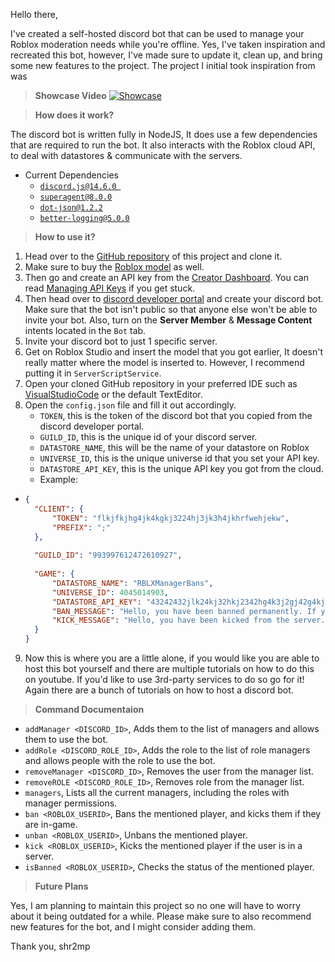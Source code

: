 Hello there,

I've created a self-hosted discord bot that can be used to manage your Roblox moderation needs while you're offline. Yes, I've taken inspiration and recreated this bot, however, I've made sure to update it, clean up, and bring some new features to the project. The project I initial took inspiration from was

> **Showcase Video**
[![Showcase](https://res.cloudinary.com/marcomontalbano/image/upload/v1666741461/video_to_markdown/images/video--c7b73e8c1cc4d2c5b0f7fecaffc557e0-c05b58ac6eb4c4700831b2b3070cd403.jpg)](https://devforum-uploads.s3.dualstack.us-east-2.amazonaws.com/uploads/original/4X/d/f/d/dfd047f4c55515478c68b58ae4c2cdebca6adaaf.mp4 "Showcase")


> **How does it work?**

The discord bot is written fully in NodeJS, It does use a few dependencies that are required to run the bot. It also interacts with the Roblox cloud API, to deal with datastores & communicate with the servers.
* Current Dependencies
  * [`discord.js@14.6.0 `](https://discord.js.org/#/)
  * [`superagent@8.0.0`](https://www.npmjs.com/package/superagent)
  * [`dot-json@1.2.2`](https://www.npmjs.com/package/dot-json)
  * [`better-logging@5.0.0`](https://www.npmjs.com/package/better-logging)

> **How to use it?**

1. Head over to the [GitHub repository](https://github.com/workframes/RBLXManager) of this project and clone it.
2. Make sure to buy the [Roblox model](https://www.roblox.com/library/11373427758/RBLX-Manager) as well.
3. Then go and create an API key from the [Creator Dashboard](https://create.roblox.com/credentials). You can read [Managing API Keys](https://create.roblox.com/docs/open-cloud/managing-api-keys) if you get stuck.
4. Then head over to [discord developer portal](https://discord.com/developers/applications) and create your discord bot. Make sure that the bot isn't public so that anyone else won't be able to invite your bot. Also, turn on the **Server Member**  & **Message Content** intents located in the `Bot` tab.
5. Invite your discord bot to just 1 specific server.
6. Get on Roblox Studio and insert the model that you got earlier, It doesn't really matter where the model is inserted to. However, I recommend putting it in `ServerScriptService`.
7. Open your cloned GitHub repository in your preferred IDE such as [VisualStudioCode](https://code.visualstudio.com/) or the default TextEditor.
8. Open the `config.json` file and fill it out accordingly.
    * `TOKEN`, this is the token of the discord bot that you copied from the discord developer portal.
    * `GUILD_ID`, this is the unique id of your discord server.
    * `DATASTORE_NAME`, this will be the name of your datastore on Roblox
    * `UNIVERSE_ID`, this is the unique universe id that you set your API key.
    * `DATASTORE_API_KEY`, this is the unique API key you got from the cloud.
    * Example:
* ```json
  {
    "CLIENT": {
        "TOKEN": "flkjfkjhg4jk4kgkj3224hj3jk3h4jkhrfwehjekw",
        "PREFIX": ";"
    },
    
    "GUILD_ID": "993997612472610927",
     
    "GAME": {
        "DATASTORE_NAME": "RBLXManagerBans",
        "UNIVERSE_ID": 4045014903,
        "DATASTORE_API_KEY": "43242432jlk24kj32hkj2342hg4k3j2gj42g4kj234j2k2",
        "BAN_MESSAGE": "Hello, you have been banned permanently. If you think this was a mistake please contact a moderator to appeal.",
        "KICK_MESSAGE": "Hello, you have been kicked from the server."
    }
  }
  ``` 
9. Now this is where you are a little alone, if you would like you are able to host this bot yourself and there are multiple tutorials on how to do this on youtube. If you'd like to use 3rd-party services to do so go for it! Again there are a bunch of tutorials on how to host a discord bot.

> **Command Documentaion**

* `addManager <DISCORD_ID>`, Adds them to the list of managers and allows them to use the bot.
* `addRole <DISCORD_ROLE_ID>`, Adds the role to the list of role managers and allows people with the role to use the bot.
* `removeManager <DISCORD_ID>`, Removes the user from the manager list.
* `removeROLE <DISCORD_ROLE_ID>`, Removes role from the manager list.
* `managers`, Lists all the current managers, including the roles with manager permissions.
* `ban <ROBLOX_USERID>`, Bans the mentioned player, and kicks them if they are in-game.
* `unban <ROBLOX_USERID>`, Unbans the mentioned player.
* `kick <ROBLOX_USERID>`, Kicks the mentioned player if the user is in a server.
* `isBanned <ROBLOX_USERID>`, Checks the status of the mentioned player.

> **Future Plans**

Yes, I am planning to maintain this project so no one will have to worry about it being outdated for a while. Please make sure to also recommend new features for the bot, and I might consider adding them.


Thank you,
shr2mp
